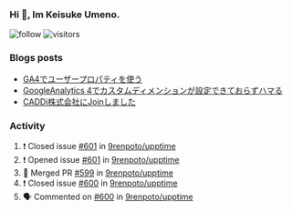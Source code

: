 ### Hi 👋, Im Keisuke Umeno.

<!--
**9renpoto/9renpoto** is a ✨ _special_ ✨ repository because its `README.md` (this file) appears on your GitHub profile.

Here are some ideas to get you started:

- 🔭 I’m currently working on ...
- 🌱 I’m currently learning ...
- 👯 I’m looking to collaborate on ...
- 🤔 I’m looking for help with ...
- 💬 Ask me about ...
- 📫 How to reach me: ...
- 😄 Pronouns: ...
- ⚡ Fun fact: ...
-->

![follow](https://img.shields.io/github/followers/9renpoto?label=Follow&style=social)
![visitors](https://komarev.com/ghpvc/?username=9renpoto&label=Profile%20views&color=0e75b6&style=flat)

### Blogs posts

<!-- BLOG-POST-LIST:START -->
- [GA4でユーザープロパティを使う](https://9renpoto.dev/2021/02/21/google-analytics-4-user-properties/)
- [GoogleAnalytics 4でカスタムディメンションが設定できておらずハマる](https://9renpoto.dev/2021/02/13/google-analytics-4/)
- [CADDi株式会社にJoinしました](https://9renpoto.dev/2020/12/05/join/)
<!-- BLOG-POST-LIST:END -->

### Activity

<!--START_SECTION:activity-->
1. ❗️ Closed issue [#601](https://github.com/9renpoto/upptime/issues/601) in [9renpoto/upptime](https://github.com/9renpoto/upptime)
2. ❗️ Opened issue [#601](https://github.com/9renpoto/upptime/issues/601) in [9renpoto/upptime](https://github.com/9renpoto/upptime)
3. 🎉 Merged PR [#599](https://github.com/9renpoto/upptime/pull/599) in [9renpoto/upptime](https://github.com/9renpoto/upptime)
4. ❗️ Closed issue [#600](https://github.com/9renpoto/upptime/issues/600) in [9renpoto/upptime](https://github.com/9renpoto/upptime)
5. 🗣 Commented on [#600](https://github.com/9renpoto/upptime/issues/600) in [9renpoto/upptime](https://github.com/9renpoto/upptime)
<!--END_SECTION:activity-->

<!--START_SECTION:waka-->
<!--END_SECTION:waka-->
